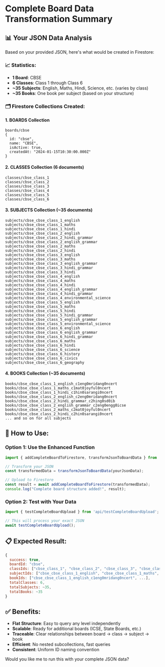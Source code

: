 # Complete Board Data Transformation Summary

## 📊 Your JSON Data Analysis

Based on your provided JSON, here's what would be created in Firestore:

### 📈 **Statistics:**
- **1 Board**: CBSE
- **6 Classes**: Class 1 through Class 6
- **~35 Subjects**: English, Maths, Hindi, Science, etc. (varies by class)
- **~35 Books**: One book per subject (based on your structure)

### 🗂️ **Firestore Collections Created:**

#### 1. **BOARDS Collection**
```
boards/cbse
{
  id: "cbse",
  name: "CBSE",
  isActive: true,
  createdAt: "2024-01-15T10:30:00.000Z"
}
```

#### 2. **CLASSES Collection** (6 documents)
```
classes/cbse_class_1
classes/cbse_class_2
classes/cbse_class_3
classes/cbse_class_4
classes/cbse_class_5
classes/cbse_class_6
```

#### 3. **SUBJECTS Collection** (~35 documents)
```
subjects/cbse_cbse_class_1_english
subjects/cbse_cbse_class_1_maths
subjects/cbse_cbse_class_1_hindi
subjects/cbse_cbse_class_2_english
subjects/cbse_cbse_class_2_hindi_grammar
subjects/cbse_cbse_class_2_english_grammar
subjects/cbse_cbse_class_2_maths
subjects/cbse_cbse_class_2_hindi
subjects/cbse_cbse_class_3_english
subjects/cbse_cbse_class_3_maths
subjects/cbse_cbse_class_3_english_grammar
subjects/cbse_cbse_class_3_hindi_grammar
subjects/cbse_cbse_class_3_hindi
subjects/cbse_cbse_class_4_english
subjects/cbse_cbse_class_4_maths
subjects/cbse_cbse_class_4_hindi
subjects/cbse_cbse_class_4_english_grammar
subjects/cbse_cbse_class_4_hindi_grammar
subjects/cbse_cbse_class_4_environmental_science
subjects/cbse_cbse_class_5_english
subjects/cbse_cbse_class_5_maths
subjects/cbse_cbse_class_5_hindi
subjects/cbse_cbse_class_5_hindi_grammar
subjects/cbse_cbse_class_5_english_grammar
subjects/cbse_cbse_class_5_environmental_science
subjects/cbse_cbse_class_6_english
subjects/cbse_cbse_class_6_english_grammar
subjects/cbse_cbse_class_6_hindi_grammar
subjects/cbse_cbse_class_6_maths
subjects/cbse_cbse_class_6_hindi
subjects/cbse_cbse_class_6_science
subjects/cbse_cbse_class_6_history
subjects/cbse_cbse_class_6_civics
subjects/cbse_cbse_class_6_geography
```

#### 4. **BOOKS Collection** (~35 documents)
```
books/cbse_cbse_class_1_english_c1eng0mridang0ncert
books/cbse_cbse_class_1_maths_c1mat0joyful0ncert
books/cbse_cbse_class_1_hindi_c1hin0sarangi0ncert
books/cbse_cbse_class_2_english_c2eng0mridang0ncert
books/cbse_cbse_class_2_hindi_grammar_c2hing0sd0ib
books/cbse_cbse_class_2_english_grammar_c2eng0engg0icse
books/cbse_cbse_class_2_maths_c2mat0joyful0ncert
books/cbse_cbse_class_2_hindi_c2hin0sarangi0ncert
... and so on for all subjects
```

## 🔧 **How to Use:**

### Option 1: Use the Enhanced Function
```javascript
import { addCompleteBoardToFirestore, transformJsonToBoardData } from 'api/addCompleteBoardToFirestore';

// Transform your JSON
const transformedData = transformJsonToBoardData(yourJsonData);

// Upload to Firestore
const result = await addCompleteBoardToFirestore(transformedData);
console.log("Complete board structure added!", result);
```

### Option 2: Test with Your Data
```javascript
import { testCompleteBoardUpload } from 'api/testCompleteBoardUpload';

// This will process your exact JSON
await testCompleteBoardUpload();
```

## 📋 **Expected Result:**
```javascript
{
  success: true,
  boardId: "cbse",
  classIds: ["cbse_class_1", "cbse_class_2", "cbse_class_3", "cbse_class_4", "cbse_class_5", "cbse_class_6"],
  subjectIds: ["cbse_cbse_class_1_english", "cbse_cbse_class_1_maths", ...],
  bookIds: ["cbse_cbse_class_1_english_c1eng0mridang0ncert", ...],
  totalClasses: 6,
  totalSubjects: ~35,
  totalBooks: ~35
}
```

## ✅ **Benefits:**
- **Flat Structure**: Easy to query any level independently
- **Scalable**: Ready for additional boards (ICSE, State Boards, etc.)
- **Traceable**: Clear relationships between board → class → subject → book
- **Efficient**: No nested subcollections, fast queries
- **Consistent**: Uniform ID naming convention

Would you like me to run this with your complete JSON data?
